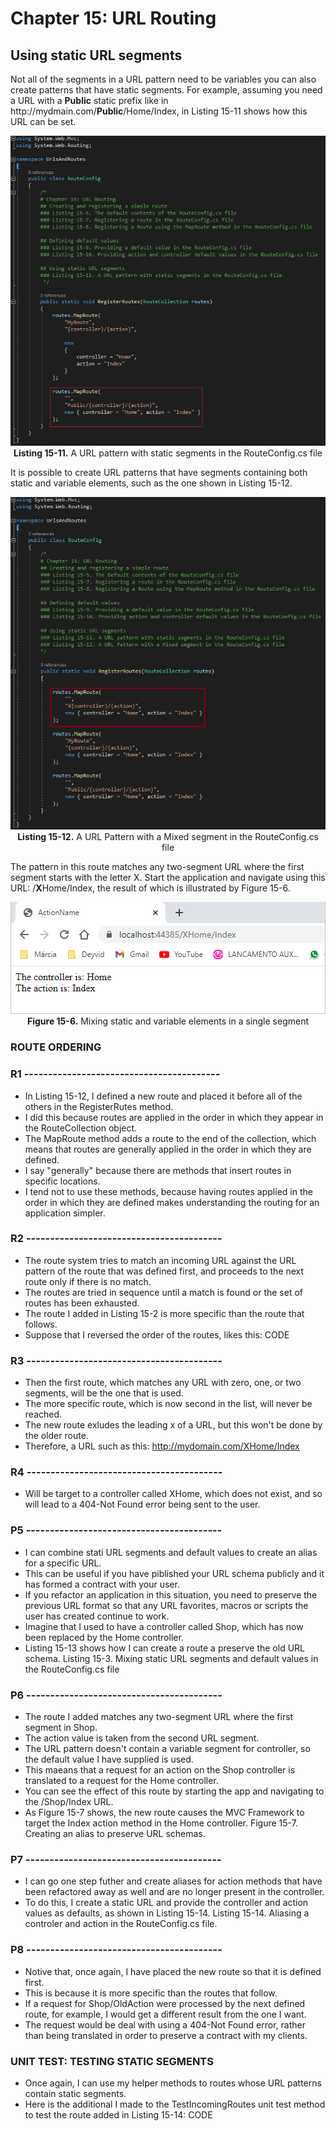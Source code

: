 # Chapter 15: URL Routing

## Using static URL segments

Not all of the segments in a URL pattern need to be variables you can also create patterns that have static segments. For example, assuming you need a URL with a **Public** static prefix like in ht</span>tp://mydmain.com/**Public**/Home/Index, in Listing 15-11 shows how this URL can be set.

<p align="center">
    <img src="ch15-Pictures/Listing 15-11.png" /><br />
    <b>Listing 15-11.</b> A URL pattern with static segments in the RouteConfig.cs file
</p>

It is possible to create URL patterns that have segments containing both static and variable elements, such as the one shown in Listing 15-12.

<p align="center">
    <img src="ch15-Pictures/Listing 15-12.png" /><br />
    <b>Listing 15-12.</b> A URL Pattern with a Mixed segment in the RouteConfig.cs file
</p>
    
The pattern in this route matches any two-segment URL where the first segment starts with the letter X. Start the application and navigate using this URL: /**X**Home/Index, the result of which is illustrated by Figure 15-6.

<p align="center">
    <img src="ch15-Pictures/Figure 15-6.png" /><br />
    <b>Figure 15-6.</b> Mixing static and variable elements in a single segment
</p>

### ROUTE ORDERING

### R1 -----------------------------------------

* In Listing 15-12, I defined a new route and placed it before all of the others in the RegisterRutes method.
* I did this because routes are applied in the order in which they appear in the RouteCollection object.
* The MapRoute method adds a route to the end of the collection, which means that routes are generally applied in the order in which they are defined.
* I say "generally" because there are methods that insert routes in specific locations.
* I tend not to use these methods, because having routes applied in the order in which they are defined makes understanding the routing for an application simpler.

<!--
> SUMMARRY AND UPDATE ==========================
.
> CONTENTS =====================================
# Chapter 15: URL Routing
## Using static URL segments
### ROUTE ORDERING


### UNIT TEST: TESTING STATIC SEGMENTS
.
> GITHUB =====================================
https://github.com/deyran/asp-dot-net-training/blob/main/pro-asp-net-mvc/chapter-15/ff-using-static-url-segments.md
.
> # ==========================================
#DotNet #csharp #csharpdotnet #dotnetcore #csharpdeveloper #dotnetdevelopers #aspnetcore #ASPNET #aspdotnet #IT #developer #TI #tecnologia #DevOps #desenvolvedor #programador #software #homeoffice #dev #tecnologiadainformacao #devs #code #programacao #programação #tecnologiadainformação #sistemasdeinformação #engenhariadesoftware #GitHub #ASPNETMVC #ASPNET #MVC #core #MVC #route #urlroute #urlroting #urlpatterns #RoutingSystem
-->


### R2 -----------------------------------------

* The route system tries to match an incoming URL against the URL pattern of the route that was defined first, and proceeds to the next route only if there is no match.
* The routes are tried in sequence until a match is found or the set of routes has been exhausted.
* The route I added in Listing 15-2 is more specific than the route that follows.
* Suppose that I reversed the order of the routes, likes this:
	CODE

### R3 -----------------------------------------

* Then the first route, which matches any URL with zero, one, or two segments, will be the one that is used.
* The more specific route, which is now second in the list, will never be reached.
* The new route exludes the leading x of a URL, but this won't be done by the older route.
* Therefore, a URL such as this: http://mydomain.com/XHome/Index

### R4 -----------------------------------------

* Will be target to a controller called XHome, which does not exist, and so will lead to a 404-Not Found error being sent to the user.

### P5 -----------------------------------------

* I can combine stati URL segments and default values to create an alias for a specific URL.
* This can be useful if you have piblished your URL schema publicly and it has formed a contract with your user.
* If you refactor an application in this situation, you need to preserve the previous URL format so that any URL favorites, macros or scripts the user has created continue to work.
* Imagine that I used to have a controller called Shop, which has now been replaced by the Home controller.
* Listing 15-13 shows how I can create a route a preserve the old URL schema.
	Listing 15-3. Mixing static URL segments and default values in the RouteConfig.cs file

### P6 -----------------------------------------

* The route I added matches any two-segment URL where the first segment in Shop.
* The action value is taken from the second URL segment.
* The URL pattern doesn't contain a variable segment for controller, so the default value I have supplied is used.
* This maeans that a request for an action on the Shop controller is translated to a request for the Home controller.
* You can see the effect of this route by starting the app and navigating to the /Shop/Index URL.
* As Figure 15-7 shows, the new route causes the MVC Framework to target the Index action method in the Home controller.
	Figure 15-7. Creating an alias to preserve URL schemas.

### P7 -----------------------------------------

* I can go one step futher and create aliases for action methods that have been refactored away as well and are no longer present in the controller.
* To do this, I create a static URL and provide the controller and action values as defaults, as shown in Listing 15-14.
    Listing 15-14. Aliasing a controler and action in the RouteConfig.cs file.

### P8 -----------------------------------------

* Notive that, once again, I have placed the new route so that it is defined first.
* This is because it is more specific than the routes that follow.
* If a request for Shop/OldAction were processed by the next defined route, for example, I would get a different result from the one I want.
* The request would be deal with using a 404-Not Found error, rather than being translated in order to preserve a contract with my clients.

### UNIT TEST: TESTING STATIC SEGMENTS

* Once again, I can use my helper methods to routes whose URL patterns contain static segments.
* Here is the additional I made to the TestIncomingRoutes unit test method to test the route added in Listing 15-14:
	CODE